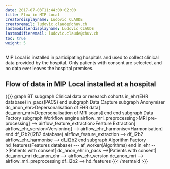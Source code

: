 ```yaml
---
date: 2017-07-03T11:44:00+02:00
title: Flow in MIP Local
creatordisplayname: Ludovic CLAUDE
creatoremail: ludovic.claude@chuv.ch
lastmodifierdisplayname: Ludovic CLAUDE
lastmodifieremail: ludovic.claude@chuv.ch
toc: true
weight: 5
---
```


MIP Local is installed in participating hospitals and used to collect clinical data
provided by the hospital. Only patients with consent are selected, and no data ever leaves
the hospital premises.

<!--more-->

## Flow of data in MIP Local installed at a hospital

{{<mermaid align="left">}}
graph BT
        subgraph Clinical data or research cohorts
        in_ehr(EHR database)
        in_pacs(PACS)
        end
        subgraph Data Capture
        subgraph Anonymiser
        dc_anon_ehr>Depersonalisation of EHR data]
        dc_anon_mri>Depersonalisation of MRI scans]
        end
        end
        subgraph Data Factory
        subgraph Workflow engine
        airflow_mri_preprocessing>MRI pre-processing] --> airflow_feature_extraction>Feature Extraction]
        airflow_ehr_version>Versioning] --> airflow_ehr_harmonise>Harmonisation]
        end
        df_i2b2(I2B2 database)
        airflow_feature_extraction --> df_i2b2
        airflow_ehr_harmonise --> df_i2b2
        end
        subgraph Algorithm Factory
        hd_features(Features database) --- af_worker(Algorithms)
        end
        in_ehr -->|Patients with consent| dc_anon_ehr
        in_pacs -->|Patients with consent| dc_anon_mri
        dc_anon_ehr --> airflow_ehr_version
        dc_anon_mri --> airflow_mri_preprocessing
        df_i2b2 --> hd_features
{{< /mermaid >}}
